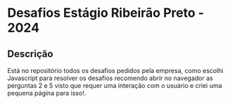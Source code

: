 # Desafios Estágio Ribeirão Preto - 2024

## Descrição <a name = "about"></a>

Está no repositório todos os desafios pedidos pela empresa, como escolhi Javascript para resolver os desafios recomendo abrir no navegador as perguntas 2 e 5 visto que requer uma interação com o usuário e criei uma pequena página para isso!.
